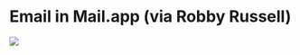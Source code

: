 <!--
id: 239797
link: http://tumblr.atmos.org/post/239797/email-in-mail-app-via-robby-russell
slug: email-in-mail-app-via-robby-russell
date: Tue Mar 20 2007 15:29:51 GMT-0700 (PDT)
publish: 2007-03-020
tags: 
title: Email in Mail.app (via Robby Russell)
-->


Email in Mail.app (via Robby Russell)
=====================================

![](http://24.media.tumblr.com/239797_500.jpg)

